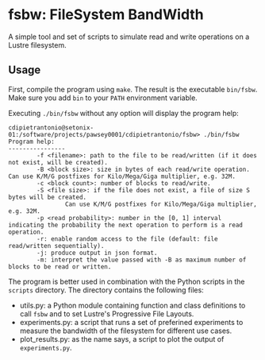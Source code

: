 # fsbw: FileSystem BandWidth

A simple tool and set of scripts to simulate read and write operations on a Lustre filesystem.


## Usage

First, compile the program using `make`. The result is the executable `bin/fsbw`. Make sure you add `bin` to your `PATH` environment variable.

Executing `./bin/fsbw` without any option will display the program help:

```
cdipietrantonio@setonix-01:/software/projects/pawsey0001/cdipietrantonio/fsbw> ./bin/fsbw 
Program help:
----------------
        -f <filename>: path to the file to be read/written (if it does not exist, will be created).
        -B <block size>: size in bytes of each read/write operation. Can use K/M/G postfixes for Kilo/Mega/Giga multiplier, e.g. 32M.
        -c <block count>: number of blocks to read/write.
        -S <file size>: if the file does not exist, a file of size S bytes will be created.
                Can use K/M/G postfixes for Kilo/Mega/Giga multiplier, e.g. 32M.
        -p <read probability>: number in the [0, 1] interval indicating the probability the next operation to perform is a read operation.
        -r: enable random access to the file (default: file read/written sequentially).
        -j: produce output in json format.
        -m: interpret the value passed with -B as maximum number of blocks to be read or written.
```

The program is better used in combination with the Python scripts in the `scripts` directory. The directory contains the following files:

- utils.py: a Python module containing function and class definitions to call `fsbw` and to set Lustre's Progressive File Layouts.
- experiments.py: a script that runs a set of preferined experiments to measure the bandwidth of the filesystem for different use cases.
- plot_results.py: as the name says, a script to plot the output of `experiments.py`.